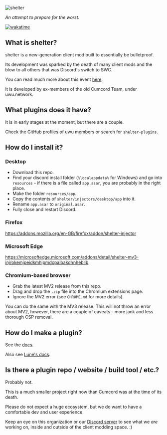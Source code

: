 ![shelter](https://github.com/uwu/shelter/raw/main/packages/shelter-assets/banner/banner.png)

_An attempt to prepare for the worst._

[![wakatime](https://wakatime.com/badge/github/uwu/shelter.svg)](https://wakatime.com/badge/github/uwu/shelter)

## What is shelter?

shelter is a new-generation client mod built to essentially be bulletproof.

Its development was sparked by the death of many client mods and the blow
to all others that was Discord's switch to SWC.

You can read much more about this event [here](https://cumcord.com/an-exercise-in-futility).

It is developed by ex-members of the old Cumcord Team, under uwu.network.

## What plugins does it have?

It is in early stages at the moment, but there are a couple.

Check the GitHub profiles of uwu members or search for `shelter-plugins`.

## How do I install it?

### Desktop

- Download this repo.
- Find your discord install folder (`%localappdata%` for Windows) and go into `resources` - if there is a file called `app.asar`, you are probably in the right place.
- Make the folder `resources/app`.
- Copy the contents of `shelter/injectors/desktop/app` into it.
- Rename `app.asar` to `original.asar`.
- Fully close and restart Discord.

### Firefox

https://addons.mozilla.org/en-GB/firefox/addon/shelter-injector

### Microsoft Edge

https://microsoftedge.microsoft.com/addons/detail/shelter-mv3-inj/okemjpeidkmhjpmdcpaibakdhnheblib

### Chromium-based browser

- Grab the latest MV2 release from this repo.
- Drag and drop the `.zip` file into the Chromium extensions page.
- Ignore the MV2 error (see `CHROME.md` for more details).

You can do the same with the MV3 release.
This will not throw an error about MV2, however, there are a couple of caveats - more jank and less thorough CSP removal.

## How do I make a plugin?

See the [docs](packages/shelter-docs/README.md).

Also see [Lune's docs](https://github.com/uwu/shelter/tree/main/packages/lune#readme).

## Is there a plugin repo / website / build tool / etc.?

Probably not.

This is a much smaller project right now than Cumcord was at the time of its death.

Please do not expect a huge ecosystem, but we do want to have a comfortable dev and user experience.

Keep an eye on this organization or our [Discord server](https://discord.gg/FhHQQrVs7U)
to see what we _are_ working on, inside and outside of the client modding space. :)

